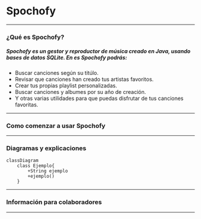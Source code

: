 # Spochofy

---

### ¿Qué es Spochofy?

##### Spochofy es un gestor y reproductor de música creado en Java, usando bases de datos SQLite. En es Spochofy podrás:

+ Buscar canciones según su titúlo.
+ Revisar que canciones han creado tus artistas favoritos.
+ Crear tus propias playlist personalizadas.
+ Buscar canciones y albumes por su año de creación.
+ Y otras varias utilidades para que puedas disfrutar de tus canciones favoritas.
---
### Como comenzar a usar Spochofy

---

### Diagramas y explicaciones 

```mermaid
classDiagram
    class Ejemplo{
        +String ejemplo
        +ejemplo()
    }
```

---
### Información para colaboradores

---